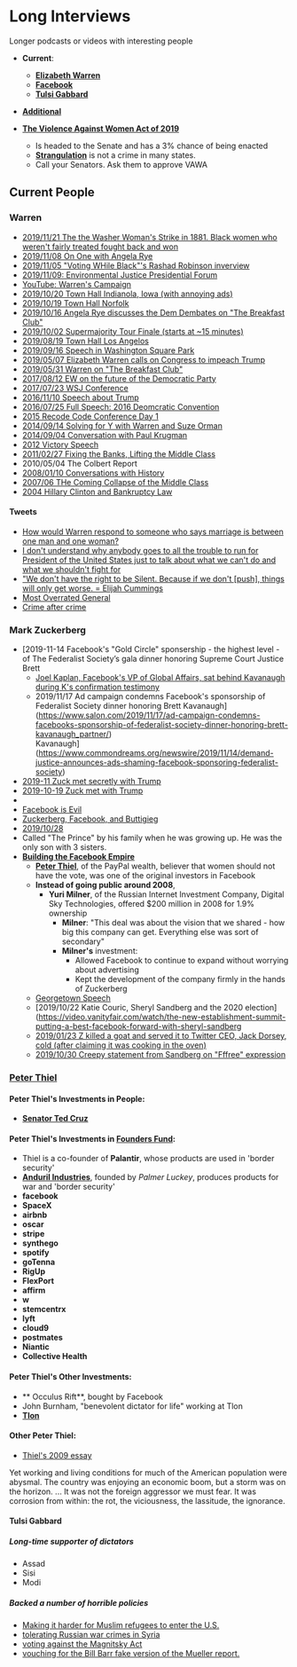 # Long Interviews
Longer podcasts or videos with interesting people

* **Current**:
  * [**Elizabeth Warren**](#warren)    
  * [**Facebook**](#mark-zuckerberg)
  * [**Tulsi Gabbard**](#tulsi-gabbard)

* [**Additional**](doc/README.md)
* [**The Violence Against Women Act of 2019**](https://www.govtrack.us/congress/bills/116/hr1585)
    * Is headed to the Senate and has a 3% chance of being enacted
    * [**Strangulation**](/doc/misogyny_logic/README.md) is not a crime in many states.
    * Call your Senators. Ask them to approve VAWA

## Current People

### Warren
* [2019/11/21 The the Washer Woman's Strike in 1881. Black women who weren't fairly treated fought back and won](https://www.pscp.tv/w/1lDGLoArAOMKm)
* [2019/11/08 On One with Angela Rye](https://soundcloud.com/ononewithangelarye)    
* [2019/11/05 "Voting WHile Black"'s Rashad Robinson inverview](https://votingwhileblack.com/podcast/interview-with-presidential-candidate-senator-elizabeth-warren/)    
* [2019/11/09: Environmental Justice Presidential Forum](https://www.youtube.com/watch?v=KcQ-Zl5hK68)    
* [YouTube: Warren's Campaign](https://www.youtube.com/channel/UCrj-0FxK19tgUR2EbHkBBGg)    
* [2019/10/20 Town Hall Indianola, Iowa (with annoying ads)](https://www.youtube.com/watch?time_continue=63&v=NbK5NcADJKs)
* [2019/10/19 Town Hall Norfolk](https://www.bing.com/videos/search?q=elizabeth+warren+iowa+town+hall&view=detail&mid=F52F32D14ED61FD2766DF52F32D14ED61FD2766D&FORM=VIRE)
* [2019/10/16 Angela Rye discusses the Dem Dembates on "The Breakfast Club"](https://www.youtube.com/watch?v=lxpdT8LdUlo)    
* [2019/10/02 Supermajority Tour Finale (starts at ~15 minutes)](https://www.youtube.com/watch?v=y76Fd3O95Cw)    
* [2019/08/19 Town Hall Los Angelos](https://www.c-span.org/video/?463585-1/senator-elizabeth-warren-town-hall-los-angeles)
* [2019/09/16 Speech in Washington Square Park](https://www.c-span.org/video/?464314-1/senator-elizabeth-warren-campaigns-york-city)
* [2019/05/07 Elizabeth Warren calls on Congress to impeach Trump](https://www.bing.com/videos/search?q=youtube+warren&view=detail&mid=E96305914D91B3FBECD6E96305914D91B3FBECD6&FORM=VIRE)
* [2019/05/31 Warren on "The Breakfast Club"](https://www.youtube.com/watch?v=BxVoXVwriOM)    
* [2017/08/12 EW on the future of the Democratic Party](https://www.c-span.org/video/?c4679896/elizabeth-warren-future-democratic-party)
* [2017/07/23 WSJ Conference](https://www.youtube.com/watch?time_continue=7&v=-_2wtGk3yUY)    
* [2016/11/10 Speech about Trump](https://www.youtube.com/watch?time_continue=34&v=i7oytJXYnss)    
* [2016/07/25 Full Speech: 2016 Deomcratic Convention](https://www.youtube.com/watch?time_continue=4&v=tVhdg7Yl5ws)    
* [2015 Recode Code Conference Day 1](https://www.youtube.com/watch?v=vTLndJMS-mo)    
* [2014/09/14 Solving for Y with Warren and Suze Orman](https://www.youtube.com/watch?v=kMEiurRbC3k)
* [2014/09/04 Conversation with Paul Krugman](https://www.youtube.com/watch?v=JKO5eIdjujM)    
* [2012 Victory Speech](https://www.youtube.com/watch?time_continue=21&v=ge0pYjYEeJA)    
* [2011/02/27 Fixing the Banks, Lifting the Middle Class](https://www.youtube.com/watch?v=f519_LGjhCA)    
* 2010/05/04 The Colbert Report
* [2008/01/10 Conversations with History](https://www.youtube.com/watch?v=S1Uk-DwUvJw)    
* [2007/06 THe Coming Collapse of the Middle Class](https://www.youtube.com/watch?v=akVL7QY0S8A)
* [2004 Hillary Clinton and Bankruptcy Law](https://www.youtube.com/watch?time_continue=65&v=4Gnu0XNPgHk)    


#### Tweets
* [How would Warren respond to someone who says marriage is between one man and one woman?](https://twitter.com/ewarren/status/1182482749661368320)    
* [I don't understand why anybody goes to all the trouble to run for President of the United States just to talk about what we can't do and what we shouldn't fight for](https://twitter.com/ProudResister/status/1182506475073064960)    
* ["We don't have the right to be Silent. Because if we don't [push], things will only get worse. = Elijah Cummings](https://twitter.com/SenWarren/status/1184850972281057284)
* [Most Overrated General](https://twitter.com/CNN/status/1185036705335775232)    
* [Crime after crime](https://twitter.com/nowthisnews/status/1183903060931645440)    

### Mark Zuckerberg
* [2019-11-14 Facebook's "Gold Circle" sponsership - the highest level - of The Federalist Society’s gala dinner honoring Supreme Court Justice Brett
  * [Joel Kaplan, Facebook's VP of Global Affairs, sat behind Kavanaugh during K's confirmation testimony](https://twitter.com/blkkaboom/status/1195007290379816962/)    
  * 2019/11/17 Ad campaign condemns Facebook's sponsorship of Federalist Society dinner honoring Brett Kavanaugh](https://www.salon.com/2019/11/17/ad-campaign-condemns-facebooks-sponsorship-of-federalist-society-dinner-honoring-brett-kavanaugh_partner/)    
  Kavanaugh](https://www.commondreams.org/newswire/2019/11/14/demand-justice-announces-ads-shaming-facebook-sponsoring-federalist-society)    
* [2019-11 Zuck met secretly with Trump](https://www.nbcnews.com/tech/tech-news/trump-hosted-zuckerberg-undisclosed-dinner-white-house-october-n1087986)
* [2019-10-19 Zuck met with Trump](https://www.nbcnews.com/politics/donald-trump/trump-mark-zuckerberg-hold-surprise-white-house-meeting-n1056721)   
*
* [Facebook is Evil](https://twitter.com/arapaho415/status/1191014924912218113)    
* [Zuckerberg, Facebook, and Buttigieg](https://twitter.com/arapaho415/status/1191506457029566464)    
* [2019/10/28](https://www.statnews.com/2019/10/28/facebook-vows-strict-privacy-safeguards-preventive-health-tool/)
* Called "The Prince" by his family when he was growing up. He was the only son with 3 sisters.   
* [**Building the Facebook Empire**](https://www.youtube.com/watch?v=5WiDIhIkPoM)    
  * [**Peter Thiel**](https://thebaffler.com/latest/mouthbreathing-machiavellis), of the PayPal wealth, believer that women should not have the vote, was one of the original investors in Facebook
  * **Instead of going public around 2008**,
    * **Yuri Milner**, of the Russian Internet Investment Company, Digital Sky Technologies, offered $200 million in 2008 for 1.9% ownership
      * **Milner**: "This deal was about the vision that we shared - how big this company can get. Everything else was sort of secondary"
      * **Milner's** investment:
        * Allowed Facebook to continue to expand without worrying about advertising
        * Kept the development of the company firmly in the hands of Zuckerberg
  * [Georgetown Speech]()
  * [2019/10/22 Katie Couric, Sheryl Sandberg and the 2020 election](https://video.vanityfair.com/watch/the-new-establishment-summit-putting-a-best-facebook-forward-with-sheryl-sandberg
  * [2019/01/23 Z killed a goat and served it to Twitter CEO, Jack Dorsey, cold (after claiming it was cooking in the oven)](https://www.rollingstone.com/culture/culture-features/twitter-ceo-jack-dorsey-rolling-stone-interview-782298/)    
  * [2019/10/30 Creepy statement from Sandberg on "Fffree" expression](https://twitter.com/carolecadwalla/status/1189982077837565952)

### [Peter Thiel](https://thebaffler.com/latest/mouthbreathing-machiavellis)    

#### Peter Thiel's Investments in People:
  * [**Senator Ted Cruz**](https://www.texastribune.org/2012/07/03/ted-cruzs-gay-billionaire-donor-draws-criticism/)    

#### Peter Thiel's Investments in [Founders Fund](https://foundersfund.com):
  * Thiel is a co-founder of **Palantir**, whose products are used in 'border security'
  * [**Anduril Industries**](https://www.dailymotion.com/video/x7m3rro), founded by *Palmer Luckey*, produces products for war and 'border security'
  * **facebook**
  * **SpaceX**
  * **airbnb**
  * **oscar**
  * **stripe**
  * **synthego**
  * **spotify**
  * **goTenna**
  * **RigUp**
  * **FlexPort**
  * **affirm**
  * **w**
  * **stemcentrx**
  * **lyft**
  * **cloud9**
  * **postmates**
  * **Niantic**
  * **Collective Health**

#### Peter Thiel's Other Investments:
  * ** Occulus Rift**, bought by Facebook
  * John Burnham, "benevolent dictator for life" working at Tlon
  * [**Tlon**](https://angel.co/company/tlon)    

#### Other Peter Thiel:
* [Thiel's 2009 essay](https://www.cato-unbound.org/2009/04/13/peter-thiel/education-libertari)    

Yet working and living conditions for much of the American population were abysmal.
The country was enjoying an economic boom, but a storm was on the horizon.
...
It was not the foreign aggressor we must fear.
It was corrosion from within: the rot, the viciousness, the lassitude, the ignorance.


#### Tulsi Gabbard

##### Long-time supporter of dictators
* Assad
* Sisi
* Modi

##### Backed a number of horrible policies
* [Making it harder for Muslim refugees to enter the U.S.](https://www.mpac.org/blog/policy-analysis/presidential-candidate-spotlight-tulsi-gabbard.php)    
* [tolerating Russian war crimes in Syria](https://www.washingtonpost.com/opinions/global-opinions/tulsi-gabbards-syria-record-shows-why-she-cant-be-president/2019/08/01/f804c790-b497-11e9-8949-5f36ff92706e_story.html)    
* [voting against the Magnitsky Act](https://www.dailykos.com/stories/2019/10/21/1894034/-The-Strange-Alliances-of-Tulsi-Gabbard-Bill-Browder-and-others-highlight-odd-affinities)    
* [vouching for the Bill Barr fake version of the Mueller report.](https://twitter.com/tulsigabbard/status/1111386620698083329?lang=en)    
